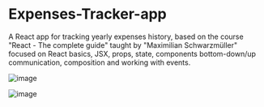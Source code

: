 # Expenses-Tracker-app

A React app for tracking yearly expenses history, based on the course "React - The complete guide" taught by "Maximilian Schwarzmüller" focused on React basics, JSX, props, state, components bottom-down/up communication, composition and working with events.

![image](https://user-images.githubusercontent.com/73782770/195066696-b1703e4e-72f2-4cea-acd7-bea3b6f9940e.png)


![image](https://user-images.githubusercontent.com/73782770/195067774-dc6f17ca-e3bb-4133-8c9d-429f206969ad.png)
